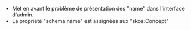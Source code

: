 
* Met en avant le problème de présentation des "name" dans l'interface d'admin. 
* La propriété "schema:name" est assignées aux "skos:Concept"
